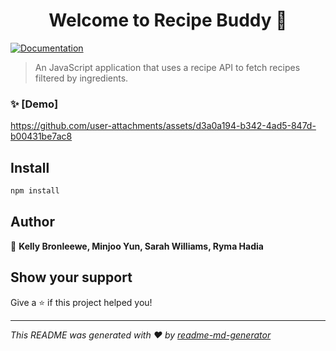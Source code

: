 <h1 align="center">Welcome to Recipe Buddy 👋</h1>
<p>
  <a href="https://private-user-images.githubusercontent.com/181514863/491751501-ea4adc6f-125f-4903-add9-cff7080c9e8e.mp4?jwt=eyJ0eXAiOiJKV1QiLCJhbGciOiJIUzI1NiJ9.eyJpc3MiOiJnaXRodWIuY29tIiwiYXVkIjoicmF3LmdpdGh1YnVzZXJjb250ZW50LmNvbSIsImtleSI6ImtleTUiLCJleHAiOjE3NTgzMDg2MTAsIm5iZiI6MTc1ODMwODMxMCwicGF0aCI6Ii8xODE1MTQ4NjMvNDkxNzUxNTAxLWVhNGFkYzZmLTEyNWYtNDkwMy1hZGQ5LWNmZjcwODBjOWU4ZS5tcDQ_WC1BbXotQWxnb3JpdGhtPUFXUzQtSE1BQy1TSEEyNTYmWC1BbXotQ3JlZGVudGlhbD1BS0lBVkNPRFlMU0E1M1BRSzRaQSUyRjIwMjUwOTE5JTJGdXMtZWFzdC0xJTJGczMlMkZhd3M0X3JlcXVlc3QmWC1BbXotRGF0ZT0yMDI1MDkxOVQxODU4MzBaJlgtQW16LUV4cGlyZXM9MzAwJlgtQW16LVNpZ25hdHVyZT0wNDA0YTY5YWE4MmE0Mjk2MWNhN2JjZDhjNDNkMmFmNDFkNTU0NjhhMjhmYjk1ZGI4N2U0MmMwNjcyN2QyMTFjJlgtQW16LVNpZ25lZEhlYWRlcnM9aG9zdCJ9.se1AirroRPyyVobMgwAAD4INJijr8kcBq3Y-n0yB3CU" target="_blank">
    <img alt="Documentation" src="https://img.shields.io/badge/documentation-yes-brightgreen.svg" />
  </a>
</p>

> An JavaScript application that uses a recipe API to fetch recipes filtered by ingredients. 

### ✨ [Demo] 



https://github.com/user-attachments/assets/d3a0a194-b342-4ad5-847d-b00431be7ac8



## Install

```sh
npm install
```

## Author

👤 **Kelly Bronleewe, Minjoo Yun, Sarah Williams, Ryma Hadia**


## Show your support

Give a ⭐️ if this project helped you!

***
_This README was generated with ❤️ by [readme-md-generator](https://github.com/kefranabg/readme-md-generator)_
